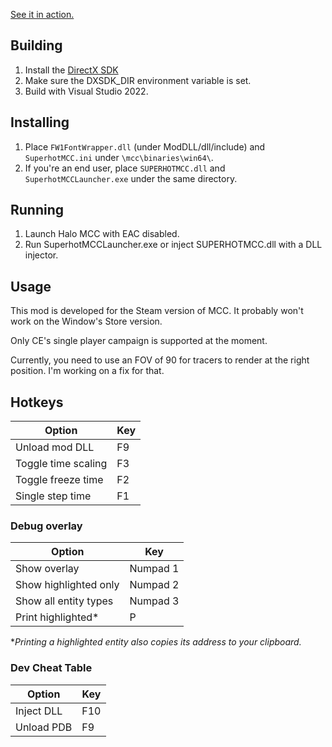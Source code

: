 [See it in action.](https://www.youtube.com/watch?v=wjiKeEh5J7g)

## Building

1. Install the [DirectX SDK](https://www.microsoft.com/en-us/download/details.aspx?id=6812)
2. Make sure the DXSDK_DIR environment variable is set.
3. Build with Visual Studio 2022. 

## Installing

1. Place `FW1FontWrapper.dll` (under ModDLL/dll/include) and `SuperhotMCC.ini` under `\mcc\binaries\win64\`.
2. If you're an end user, place `SUPERHOTMCC.dll` and `SuperhotMCCLauncher.exe` under the same directory.

## Running

1. Launch Halo MCC with EAC disabled.
2. Run SuperhotMCCLauncher.exe or inject SUPERHOTMCC.dll with a DLL injector.

## Usage

This mod is developed for the Steam version of MCC. It probably won't work on the Window's Store version.

Only CE's single player campaign is supported at the moment.

Currently, you need to use an FOV of 90 for tracers to render at the right position. I'm working on a fix for that.

## Hotkeys

| Option              | Key |
| ------------------- | --- |
| Unload mod DLL      | F9  |
| Toggle time scaling | F3  |
| Toggle freeze time  | F2  |
| Single step time    | F1  |

### Debug overlay
| Option                 | Key           |
| ---------------------- | ------------- |
| Show overlay           | Numpad 1      |
| Show highlighted only  | Numpad 2      |
| Show all entity types  | Numpad 3      |
| Print highlighted*     | P             |

**Printing a highlighted entity also copies its address to your clipboard.*

### Dev Cheat Table
| Option     | Key |
| ---------- | --- |
| Inject DLL | F10 |
| Unload PDB | F9  |

